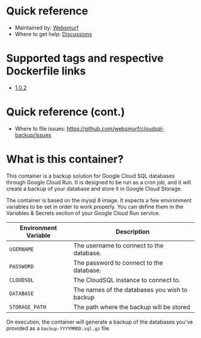 # Quick reference

* Maintained by: [Websmurf](https://github.com/websmurf)
* Where to get help: [Discussions](https://github.com/websmurf/cloudsql-backup/discussions)

# Supported tags and respective Dockerfile links

* [1.0.2](https://github.com/websmurf/beanstalkd-docker/blob/main/Dockerfile)

# Quick reference (cont.)

* Where to file issues: https://github.com/websmurf/cloudsql-backup/issues

# What is this container?

This container is a backup solution for Google Cloud SQL databases through Google Cloud Run.
It is designed to be run as a cron job, and it will create a backup of your database and store it in Google Cloud Storage.

The container is based on the mysql 8 image. It expects a few environment variables to be set in order to work properly.
You can define them in the Variables & Secrets section of your Google Cloud Run service.

| Environment Variable | Description                                   |
|----------------------|-----------------------------------------------|
| `USERNAME`           | The username to connect to the database.      |
| `PASSWORD`           | The password to connect to the database.      |
| `CLOUDSQL`           | The CloudSQL instance to connect to.          |
| `DATABASE`           | The names of the databases you wish to backup |
| `STORAGE_PATH`       | The path where the backup will be stored      |

On execution, the container will generate a backup of the databases you've provided as a `backup-YYYYMMDD.sql.gz` file.

